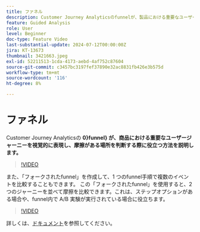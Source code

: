```yaml
---
title: ファネル
description: Customer Journey Analyticsのfunnelが、製品における重要なユーザージャーニーを視覚的にどのように表現し、どこで不具合があるかを判断する方法を説明します。
feature: Guided Analysis
role: User
level: Beginner
doc-type: Feature Video
last-substantial-update: 2024-07-12T00:00:00Z
jira: KT-13673
thumbnail: 3421663.jpeg
exl-id: 52211513-1cda-4173-aebd-4af752c87604
source-git-commit: c3457bc3197fef37890e32ac8831fb426e3b575d
workflow-type: tm+mt
source-wordcount: '116'
ht-degree: 8%

---
```


# ファネル

Customer Journey Analyticsの **0&rbrace;funnel&rbrace; が、商品における重要なユーザージャーニーを視覚的に表現し、摩擦がある場所を判断する際に役立つ方法を説明します。**

>[!VIDEO](https://video.tv.adobe.com/v/3431281/?learn=on&captions=jpn)

また、「フォークされたfunnel」を作成して、1 つのfunnel手順で複数のイベントを比較することもできます。 この「フォークされたfunnel」を使用すると、2 つのジャーニーを並べて摩擦を比較できます。これは、ステップオプションがある場合や、funnel内で A/B 実験が実行されている場合に役立ちます。

>[!VIDEO](https://video.tv.adobe.com/v/3445800/?learn=on&captions=jpn)

詳しくは、[ドキュメント](https://experienceleague.adobe.com/ja/docs/analytics-platform/using/guided-analysis/funnel/friction)を参照してください。
